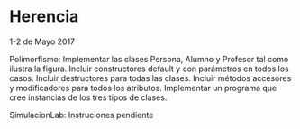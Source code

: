 # Herencia
1-2 de Mayo 2017

Polimorfismo: Implementar las clases Persona, Alumno y Profesor tal como ilustra la figura. Incluir constructores default y con parámetros en todos los casos. Incluir destructores para todas las clases. Incluir métodos accesores y modificadores para todos los atributos. Implementar un programa que cree instancias de los tres tipos de clases.

SimulacionLab: Instruciones pendiente
